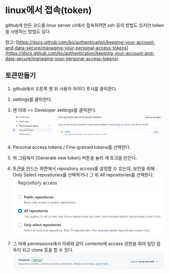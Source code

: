 # linux에서 접속(token)

github에 만든 코드를 linux server cli에서 접속하려면 ssh 등의 방법도 있지만 token을 사용하는 방법도 있다. 

참고: [https://docs.github.com/ko/authentication/keeping-your-account-and-data-secure/managing-your-personal-access-tokens](https://docs.github.com/ko/authentication/keeping-your-account-and-data-secure/managing-your-personal-access-tokens)

## 토큰만들기
1. github에서 오른쪽 맨 위 사용자 아이디 프사를 클릭한다.
2. settings를 클릭한다.
3. 맨 아래 <> Developer settings를 클릭한다.
![](img/20250609020339.png)

4. Personal access tokens / Fine-grained tokens를 선택한다.
5. 위 그림에서 [Generate new token] 버튼을 눌러 새 토크을 만든다.
6. 토큰을 만드는 화면에서 repository access를 설정할 수 있는데, 보안을 위해 Only Select repositories를 선택하거나 그 위 All repositories를 선택한다.
![](img/20250609020855.png)

7. 그 아래 permissions에서 아래와 같이 contents에 access 권한을 줘야 일단 접속이 되고 clone 등을 할 수 있다.
![](img/20250609021018.png)